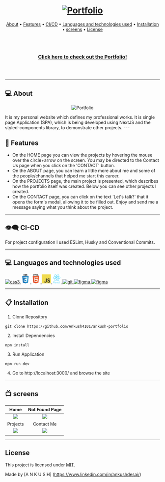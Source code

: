 
<h1 align='center'><a href="https://carol-portfolio.vercel.app/" target="_blank" rel="noopener noreferrer" title="Veja o Portfolio"><img src="https://i.postimg.cc/FKTg7cLc/PORTFOLIO-4.png" alt="Portfolio" width="800" height=""/></a></h1>

<p align="center">
 <a href="#-About">About</a> •
 <a href="#-Features">Features</a> •
 <a href="#-ci-cd">CI/CD</a> • 
 <a href="#-languages and technologies used">
Languages and technologies used</a> • 
 <a href="#-installation">Installation</a> • 
 <a href="#-screens">screens</a> • 
 <a href="#License">License</a>
</p>
<br>
<br>

<h3 align="center"><a href="https://ankush4101.github.io/ankush-portfolio/" target="_blank" rel="noopener noreferrer">Click here to check out the Portfolio!</a></h3><br>
<br>

---

## 💻 About

<p align="center">
<img src="https://i.postimg.cc/7P92QnYP/Screenshot-2024-09-12-at-6-12-55-PM.png" alt="Portfolio" width="700" height=""/>
</p>
It is my personal website which defines my professional works. It is single page Application (SPA), which is being developed using NextJS and the styled-components library, to demonstrate other projects.
---
 
## 🧠 Features

- On the HOME page you can view the projects by hovering the mouse over the circle+arrow on the screen. You may be directed to the Contact Us page when you click on the 'CONTACT' button.
- On the ABOUT page, you can learn a little more about me and some of the people/channels that helped me start this career.
- On the PROJECTS page, the main project is presented, which describes how the portfolio itself was created. Below you can see other projects I created.
- On the CONTACT page, you can click on the text 'Let's talk?' that it opens the form's modal, allowing it to be filled out. Enjoy and send me a message saying what you think about the project.

---

## 👁‍🗨 CI-CD

For project configuration I used ESLint, Husky and Conventional Commits.

---

## 💻 Languages and technologies used
<p align="left"> <a href="#" target="_blank"> <img src="https://miro.medium.com/max/318/1*p1TndLk3UsGPBsM7qHPZIw.png" alt="css3" width="30" height="30"/> </a> <a href="https://www.w3schools.com/css/" target="_blank"> <img src="https://raw.githubusercontent.com/devicons/devicon/master/icons/css3/css3-original-wordmark.svg" alt="css3" width="30" height="30"/> </a> <a href="https://www.w3.org/html/" target="_blank"> <img src="https://raw.githubusercontent.com/devicons/devicon/master/icons/html5/html5-original-wordmark.svg" alt="html5" width="30" height="30"/> </a> <a href="https://developer.mozilla.org/en-US/docs/Web/JavaScript" target="_blank"> <img src="https://raw.githubusercontent.com/devicons/devicon/master/icons/javascript/javascript-original.svg" alt="javascript" width="30" height="30"/> </a> <a href="https://reactjs.org/" target="_blank"> <img src="https://raw.githubusercontent.com/devicons/devicon/master/icons/react/react-original-wordmark.svg" alt="react" width="30" height="30"/> </a> <a href="https://git-scm.com/" target="_blank"> <img src="https://www.vectorlogo.zone/logos/git-scm/git-scm-icon.svg" alt="git" width="30" height="30"/> </a> <a href="https://nextjs.org/" target="_blank"> <img src="https://raw.githubusercontent.com/samfromaway/samfromaway/master/.github/images/nextjs.png" alt="figma" width="30" height="30"/> </a> <a href="https://www.figma.com/" target="_blank"> <img src="https://www.vectorlogo.zone/logos/figma/figma-icon.svg" alt="figma" width="30" height="30"/> </a> </p>

---

## 📋 Installation

1. Clone Repository
```
git clone https://github.com/Ankush4101/ankush-portfolio
```

2. Install Dependencies
```
npm install
```

3. Run Application
```
npm run dev
```

4. Go to http://localhost:3000/ and browse the site


---

## 📺 screens

| Home             |  Not Found Page |
:-------------------------:|:-------------------------:
![](https://i.postimg.cc/7P92QnYP/Screenshot-2024-09-12-at-6-12-55-PM.png)   |  ![](https://i.postimg.cc/zG2mdM4w/error404.png)
| Projects             |  Contact Me |
![](https://i.postimg.cc/7YDybSgz/project.png)  |  ![](https://i.postimg.cc/Pf1jtS8h/contact.png)

---

## License

This project is licensed under [MIT](./LICENSE).

Made by [A N K U S H] (https://www.linkedin.com/in/ankushdesai/)